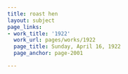```yaml
---
title: roast hen
layout: subject
page_links:
- work_title: '1922'
  work_url: pages/works/1922
  page_title: Sunday, April 16, 1922
  page_anchor: page-2001

---
```

